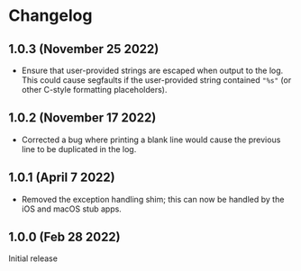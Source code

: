 # Changelog

## 1.0.3 (November 25 2022)

* Ensure that user-provided strings are escaped when output to the log. This
  could cause segfaults if the user-provided string contained `"%s"` (or other
  C-style formatting placeholders).

## 1.0.2 (November 17 2022)

* Corrected a bug where printing a blank line would cause the previous line
  to be duplicated in the log.

## 1.0.1 (April 7 2022)

* Removed the exception handling shim; this can now be handled by the iOS and
  macOS stub apps.

## 1.0.0 (Feb 28 2022)

Initial release
